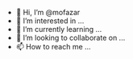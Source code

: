 - 👋 Hi, I’m @mofazar
- 👀 I’m interested in ...
- 🌱 I’m currently learning ...
- 💞️ I’m looking to collaborate on ...
- 📫 How to reach me ...

<!---
mofazar/mofazar is a ✨ special ✨ repository because its `README.md` (this file) appears on your GitHub profile.
You can click the Preview link to take a look at your changes.
--->

